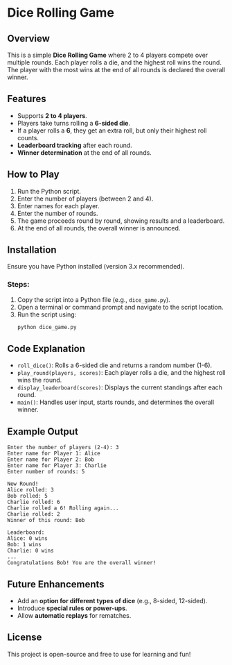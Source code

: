 # Dice Rolling Game

## Overview
This is a simple **Dice Rolling Game** where 2 to 4 players compete over multiple rounds. Each player rolls a die, and the highest roll wins the round. The player with the most wins at the end of all rounds is declared the overall winner.

## Features
- Supports **2 to 4 players**.
- Players take turns rolling a **6-sided die**.
- If a player rolls a **6**, they get an extra roll, but only their highest roll counts.
- **Leaderboard tracking** after each round.
- **Winner determination** at the end of all rounds.

## How to Play
1. Run the Python script.
2. Enter the number of players (between 2 and 4).
3. Enter names for each player.
4. Enter the number of rounds.
5. The game proceeds round by round, showing results and a leaderboard.
6. At the end of all rounds, the overall winner is announced.

## Installation
Ensure you have Python installed (version 3.x recommended).

### Steps:
1. Copy the script into a Python file (e.g., `dice_game.py`).
2. Open a terminal or command prompt and navigate to the script location.
3. Run the script using:
   ```sh
   python dice_game.py
   ```

## Code Explanation
- `roll_dice()`: Rolls a 6-sided die and returns a random number (1-6).
- `play_round(players, scores)`: Each player rolls a die, and the highest roll wins the round.
- `display_leaderboard(scores)`: Displays the current standings after each round.
- `main()`: Handles user input, starts rounds, and determines the overall winner.

## Example Output
```
Enter the number of players (2-4): 3
Enter name for Player 1: Alice
Enter name for Player 2: Bob
Enter name for Player 3: Charlie
Enter number of rounds: 5

New Round!
Alice rolled: 3
Bob rolled: 5
Charlie rolled: 6
Charlie rolled a 6! Rolling again...
Charlie rolled: 2
Winner of this round: Bob

Leaderboard:
Alice: 0 wins
Bob: 1 wins
Charlie: 0 wins
...
Congratulations Bob! You are the overall winner!
```

## Future Enhancements
- Add an **option for different types of dice** (e.g., 8-sided, 12-sided).
- Introduce **special rules or power-ups**.
- Allow **automatic replays** for rematches.

## License
This project is open-source and free to use for learning and fun!

